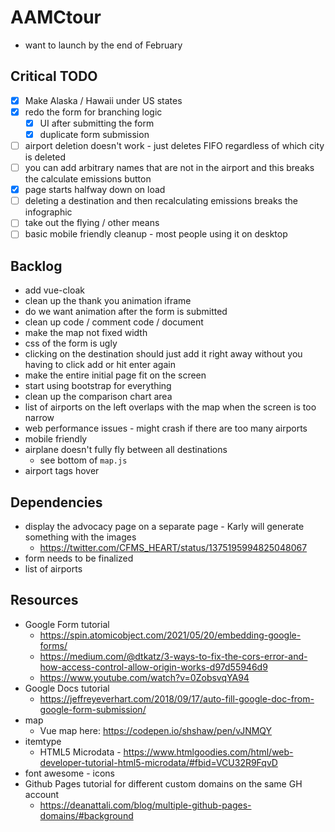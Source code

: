 # AAMCtour

- want to launch by the end of February

## Critical TODO
- [x] Make Alaska / Hawaii under US states
- [x] redo the form for branching logic
  - [x] UI after submitting the form
  - [x] duplicate form submission
- [ ] airport deletion doesn't work - just deletes FIFO regardless of which city is deleted
- [ ] you can add arbitrary names that are not in the airport and this breaks the calculate emissions button
- [x] page starts halfway down on load
- [ ] deleting a destination and then recalculating emissions breaks the infographic
- [ ] take out the flying / other means
- [ ] basic mobile friendly cleanup - most people using it on desktop

## Backlog
- add vue-cloak
- clean up the thank you animation iframe
- do we want animation after the form is submitted
- clean up code / comment code / document
- make the map not fixed width
- css of the form is ugly
- clicking on the destination should just add it right away without you having to click add or hit enter again
- make the entire initial page fit on the screen
- start using bootstrap for everything
- clean up the comparison chart area
- list of airports on the left overlaps with the map when the screen is too narrow
- web performance issues - might crash if there are too many airports
- mobile friendly
- airplane doesn't fully fly between all destinations
  - see bottom of `map.js`
- airport tags hover

## Dependencies
- display the advocacy page on a separate page - Karly will generate something with the images
  - https://twitter.com/CFMS_HEART/status/1375195994825048067
- form needs to be finalized
- list of airports

## Resources
- Google Form tutorial
  - https://spin.atomicobject.com/2021/05/20/embedding-google-forms/
  - https://medium.com/@dtkatz/3-ways-to-fix-the-cors-error-and-how-access-control-allow-origin-works-d97d55946d9
  - https://www.youtube.com/watch?v=0ZobsvqYA94
- Google Docs tutorial
  - https://jeffreyeverhart.com/2018/09/17/auto-fill-google-doc-from-google-form-submission/
- map
    - Vue map here: https://codepen.io/shshaw/pen/vJNMQY
- itemtype
    - HTML5 Microdata - https://www.htmlgoodies.com/html/web-developer-tutorial-html5-microdata/#fbid=VCU32R9FqvD
- font awesome - icons
- Github Pages tutorial for different custom domains on the same GH account
  - https://deanattali.com/blog/multiple-github-pages-domains/#background